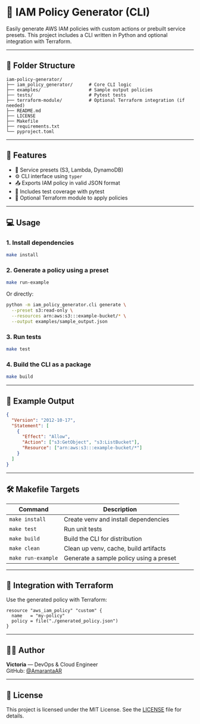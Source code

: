 # 🔐 IAM Policy Generator (CLI)

Easily generate AWS IAM policies with custom actions or prebuilt service presets. This project includes a CLI written in Python and optional integration with Terraform.

---

## 📁 Folder Structure
```
iam-policy-generator/
├── iam_policy_generator/      # Core CLI logic
├── examples/                  # Sample output policies
├── tests/                     # Pytest tests
├── terraform-module/          # Optional Terraform integration (if needed)
├── README.md
├── LICENSE
├── Makefile
├── requirements.txt
└── pyproject.toml
```

---

## 🚀 Features
- 🧠 Service presets (S3, Lambda, DynamoDB)
- ⚙️ CLI interface using `typer`
- 📤 Exports IAM policy in valid JSON format
- 🧪 Includes test coverage with pytest
- 🧱 Optional Terraform module to apply policies

---

## 💻 Usage
### 1. Install dependencies
```bash
make install
```

### 2. Generate a policy using a preset
```bash
make run-example
```

Or directly:
```bash
python -m iam_policy_generator.cli generate \
  --preset s3:read-only \
  --resources arn:aws:s3:::example-bucket/* \
  --output examples/sample_output.json
```

### 3. Run tests
```bash
make test
```

### 4. Build the CLI as a package
```bash
make build
```

---

## 🧪 Example Output
```json
{
  "Version": "2012-10-17",
  "Statement": [
    {
      "Effect": "Allow",
      "Action": ["s3:GetObject", "s3:ListBucket"],
      "Resource": ["arn:aws:s3:::example-bucket/*"]
    }
  ]
}
```

---

## 🛠 Makefile Targets
| Command         | Description                                      |
|----------------|--------------------------------------------------|
| `make install` | Create venv and install dependencies             |
| `make test`    | Run unit tests                                   |
| `make build`   | Build the CLI for distribution                   |
| `make clean`   | Clean up venv, cache, build artifacts            |
| `make run-example` | Generate a sample policy using a preset     |

---

## 🔄 Integration with Terraform
Use the generated policy with Terraform:
```hcl
resource "aws_iam_policy" "custom" {
  name   = "my-policy"
  policy = file("./generated_policy.json")
}
```

---

## 🧑‍💻 Author
**Victoria** — DevOps & Cloud Engineer  
GitHub: [@AmarantaAR](https://github.com/AmarantaAR)

---

## 📄 License
This project is licensed under the MIT License. See the [LICENSE](./LICENSE) file for details.

